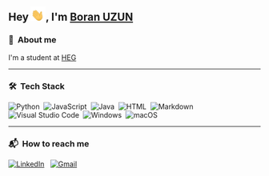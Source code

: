 ## Hey <img src="https://raw.githubusercontent.com/boranuzun/boranuzun/main/img/hi.gif" width="29px">, I'm [Boran UZUN](https://www.linkedin.com/in/boranuzun/)

### 🚀 &nbsp;About me

I'm a student at [HEG](https://www.hesge.ch/heg/)

---

### 🛠 &nbsp;Tech Stack

![Python](https://img.shields.io/badge/-Python-05122A?style=flat&logo=python)&nbsp;
![JavaScript](https://img.shields.io/badge/-JavaScript-05122A?style=flat&logo=javascript)&nbsp;
![Java](https://img.shields.io/badge/Java-05122A?style=flat&logo=openjdk)&nbsp;
![HTML](https://img.shields.io/badge/-HTML-05122A?style=flat&logo=HTML5)&nbsp;
![Markdown](https://img.shields.io/badge/Markdown-05122A?logo=markdown&style=flat)&nbsp;  
![Visual Studio Code](https://img.shields.io/badge/-Visual%20Studio%20Code-05122A?style=flat&logo=visual-studio-code&logoColor=007ACC)&nbsp;
![Windows](https://img.shields.io/badge/Windows-05122A?logo=windows&style=flat)&nbsp;
![macOS](https://img.shields.io/badge/macOS-05122A?logo=macos&style=flat)&nbsp;

<!--
Still learning:
![Git](https://img.shields.io/badge/-Git-05122A?style=flat&logo=git)&nbsp; ![GNU Bash](https://img.shields.io/badge/-GNU%20Bash-05122A?style=flat&logo=GNU%20Bash)&nbsp; ![GitHub](https://img.shields.io/badge/-GitHub-05122A?style=flat&logo=github)&nbsp;-->

---

### 📬 &nbsp;How to reach me

<a href="https://www.linkedin.com/in/boranuzun/"><img alt="LinkedIn" src="https://img.shields.io/badge/LinkedIn-0A66C2?logo=linkedin&logoColor=fff&style=flat"/></a> &nbsp; <a href="mailto:boran.u3@gmail.com"><img alt="Gmail" src="https://img.shields.io/badge/Gmail-EA4335?logo=gmail&logoColor=fff&style=flat" /></a> &nbsp;
